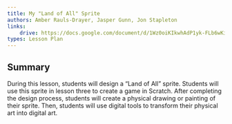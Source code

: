 ```yaml
---
title: My "Land of All" Sprite
authors: Amber Rauls-Drayer, Jasper Gunn, Jon Stapleton
links:
    drive: https://docs.google.com/document/d/1Wz0oiKIkwhAdP1yk-FLb6wKi_LHNjucAuxYnb7WfALQ/edit#heading=h.joty0v63l5oi
types: Lesson Plan
---
```


## Summary

During this lesson, students will design a “Land of All” sprite. Students will use this sprite in lesson three to create a game in Scratch. After completing the design process, students will create a physical drawing or painting of their sprite. Then, students will use digital tools to transform their physical art into digital art.